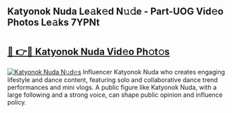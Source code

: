 ## Katyonok Nuda Le𝚊k𝚎d N𝚞𝚍e - Part-UOG Vid𝚎o Photos Le𝚊ks 7YPNt

# <h2><a href="http://fbe50v.evod.top/?m=Katyonok+Nuda">🔗 👉🔴 Katyonok Nuda Vid𝚎o Ph𝚘t𝚘s</a></h2>

[![Katyonok Nuda N𝚞d𝚎s](https://i.imgur.com/8V9OHl7.gif)](http://fbe50v.evod.top/?m=Katyonok+Nuda)
Influencer Katyonok Nuda who creates engaging lifestyle and dance content, featuring solo and collaborative dance trend performances and mini vlogs. A public figure like Katyonok Nuda, with a large following and a strong voice, can shape public opinion and influence policy. 

